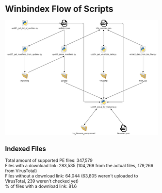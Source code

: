 # Winbindex Flow of Scripts

![winbindex-scripts-flow.png](winbindex-scripts-flow.png)

## Indexed Files

<!--FileStats-->
Total amount of supported PE files: 347,579  
Files with a download link: 283,535 (104,269 from the actual files, 179,266 from VirusTotal)  
Files without a download link: 64,044 (63,805 weren't uploaded to VirusTotal, 239 weren't checked yet)  
% of files with a download link: 81.6  
<!--/FileStats-->
